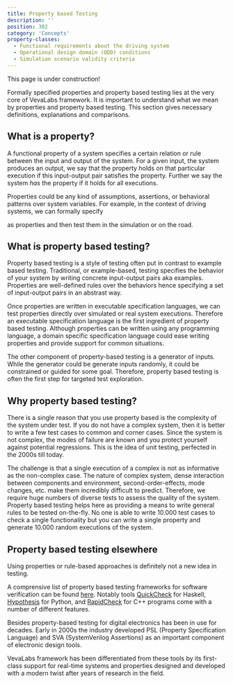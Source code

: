 ```yaml
---
title: Property based Testing
description: ''
position: 302
category: 'Concepts'
property-classes: 
  - Functional requirements about the driving system
  - Operational design domain (ODD) conditions 
  - Simulation scenario validity criteria 
---
```


<alert type="warning">
This page is under construction!
</alert>

Formally specified properties and property based testing lies at the very core of VevaLabs framework. It is important to understand what we mean by properties and property based testing. This section gives necessary definitions, explanations and comparisons. 

## What is a property?

A functional property of a system specifies a certain relation or rule between the input and output of the system. For a given input, the system produces an output, we say that the property holds on that particular execution if this input-output pair satisfies the property. Further we say the system _has_ the property if it holds for all executions. 

Properties could be any kind of assumptions, assertions, or behavioral patterns over system variables. For example, in the context of driving systems, we can formally specify

<list :items="property-classes"></list>

as properties and then test them in the simulation or on the road.

## What is property based testing?

Property based testing is a style of testing often put in contrast to example based testing. Traditional, or example-based, testing specifies the behavior of your system by writing concrete input-output pairs aka examples. Properties are well-defined rules over the behaviors hence specifying a set of input-output pairs in an abstrast way. 

Once properties are written in executable specification languages, we can test properties directly over simulated or real system executions. Therefore an executable specification language is the first ingredient of property based testing. Although properties can be written using any programming language, a domain specific specification language could ease writing properties and provide support for common situations. 

The other component of property-based testing is a generator of inputs. While the generator could be generate inputs randomly, it could be constrained or guided for some goal. Therefore, property based testing is often the first step for targeted test exploration.

## Why property based testing?

There is a single reason that you use property based is the complexity of the system under test. If you do not have a complex system, then it is better to write a few test cases to common and corner cases. Since the system is not complex, the modes of failure are known and you protect yourself against potential regressions. This is the idea of unit testing, perfected in the 2000s till today.

The challenge is that a single execution of a complex is not as informative as the non-complex case. The nature of complex system, dense interaction between components and environment, second-order-effects, mode changes, etc. make them incredibly difficult to predict. Therefore, we require huge numbers of diverse tests to assess the quality of the system. Property based testing helps here as providing a means to write general rules to be tested on-the-fly. No one is able to write 10.000 test cases to check a single functionality but you can write a single property and generate 10.000 random executions of the system.


## Property based testing elsewhere

Using properties or rule-based approaches is definitely not a new idea in testing. 

A comprensive list of property based testing frameworks for software verification can be found [here](https://github.com/jmid/pbt-frameworks). Notably tools [QuickCheck](https://github.com/nick8325/quickcheck) for Haskell, [Hypothesis](https://github.com/HypothesisWorks/hypothesis) for Python, and [RapidCheck](https://github.com/emil-e/rapidcheck/) for C++ programs come with a number of different features. 

Besides property-based testing for digital electronics has been in use for decades. Early in 2000s the industry developed PSL (Property Specification Language) and SVA (SystemVerilog Assertions) as an important component of electronic design tools.

VevaLabs framework has been differentiated from these tools by its first-class support for real-time systems and properties designed and developed with a modern twist after years of research in the field. 


